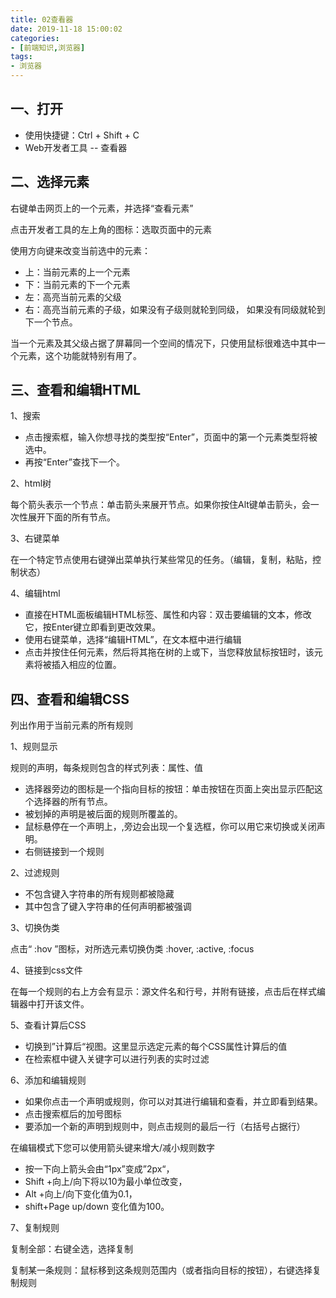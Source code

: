 ```yaml
---
title: 02查看器
date: 2019-11-18 15:00:02
categories:
- [前端知识,浏览器]
tags:
- 浏览器
---
```


## 一、打开

- 使用快捷键：Ctrl + Shift + C
- Web开发者工具 -- 查看器

## 二、选择元素

右键单击网页上的一个元素，并选择“查看元素”

点击开发者工具的左上角的图标：选取页面中的元素

使用方向键来改变当前选中的元素：

- 上：当前元素的上一个元素
- 下：当前元素的下一个元素
- 左：高亮当前元素的父级
- 右：高亮当前元素的子级，如果没有子级则就轮到同级， 如果没有同级就轮到下一个节点。

当一个元素及其父级占据了屏幕同一个空间的情况下，只使用鼠标很难选中其中一个元素，这个功能就特别有用了。

## 三、查看和编辑HTML

1、搜索

- 点击搜索框，输入你想寻找的类型按“Enter”，页面中的第一个元素类型将被选中。
- 再按“Enter”查找下一个。

2、html树

每个箭头表示一个节点：单击箭头来展开节点。如果你按住Alt键单击箭头，会一次性展开下面的所有节点。

3、右键菜单

在一个特定节点使用右键弹出菜单执行某些常见的任务。（编辑，复制，粘贴，控制状态）

4、编辑html

- 直接在HTML面板编辑HTML标签、属性和内容：双击要编辑的文本，修改它，按Enter键立即看到更改效果。
- 使用右键菜单，选择“编辑HTML”，在文本框中进行编辑
- 点击并按住任何元素，然后将其拖在树的上或下，当您释放鼠标按钮时，该元素将被插入相应的位置。

## 四、查看和编辑CSS

列出作用于当前元素的所有规则

1、规则显示

规则的声明，每条规则包含的样式列表：属性、值

- 选择器旁边的图标是一个指向目标的按钮：单击按钮在页面上突出显示匹配这个选择器的所有节点。
- 被划掉的声明是被后面的规则所覆盖的。
- 鼠标悬停在一个声明上，,旁边会出现一个复选框，你可以用它来切换或关闭声明。
- 右侧链接到一个规则

2、过滤规则

- 不包含键入字符串的所有规则都被隐藏
- 其中包含了键入字符串的任何声明都被强调

3、切换伪类

点击“ :hov ”图标，对所选元素切换伪类 :hover, :active, :focus

4、链接到css文件

在每一个规则的右上方会有显示：源文件名和行号，并附有链接，点击后在样式编辑器中打开该文件。

5、查看计算后CSS

- 切换到”计算后“视图。这里显示选定元素的每个CSS属性计算后的值
- 在检索框中键入关键字可以进行列表的实时过滤

6、添加和编辑规则

- 如果你点击一个声明或规则，你可以对其进行编辑和查看，并立即看到结果。
- 点击搜索框后的加号图标
- 要添加一个新的声明到规则中，则点击规则的最后一行（右括号占据行）

在编辑模式下您可以使用箭头键来增大/减小规则数字

- 按一下向上箭头会由“1px”变成”2px“，
- Shift +向上/向下将以10为最小单位改变，
- Alt +向上/向下变化值为0.1，
- shift+Page up/down 变化值为100。

7、复制规则

复制全部：右键全选，选择复制

复制某一条规则：鼠标移到这条规则范围内（或者指向目标的按钮），右键选择复制规则
